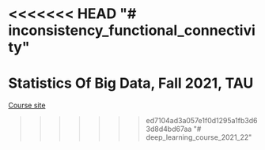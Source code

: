 <<<<<<< HEAD
"# inconsistency_functional_connectivity" 
=======
# Statistics Of Big Data, Fall 2021, TAU

[Course site](https://www.tau.ac.il/~saharon/BigData.html)
>>>>>>> ed7104ad3a057e1f0d1295a1fb3d63d8d4bd67aa
"# deep_learning_course_2021_22" 
